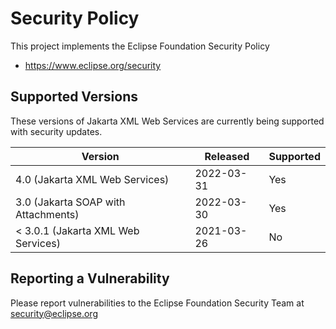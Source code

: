 [//]: # " Copyright (c) 2023, 2024 Oracle and/or its affiliates. All rights reserved. "
[//]: # "  "
[//]: # " This program and the accompanying materials are made available under the "
[//]: # " terms of the Eclipse Distribution License v. 1.0, which is available at "
[//]: # " http://www.eclipse.org/org/documents/edl-v10.php. "
[//]: # "  "
[//]: # " SPDX-License-Identifier: BSD-3-Clause "

# Security Policy

This project implements the Eclipse Foundation Security Policy

* https://www.eclipse.org/security

## Supported Versions

These versions of Jakarta XML Web Services are currently being supported with
security updates.

| Version                             | Released   | Supported | 
| ----------------------------------- | ---------- | --------- | 
| 4.0 (Jakarta XML Web Services)      | 2022-03-31 | Yes       | 
| 3.0 (Jakarta SOAP with Attachments) | 2022-03-30 | Yes       | 
| < 3.0.1 (Jakarta XML Web Services)  | 2021-03-26 | No        | 

## Reporting a Vulnerability

Please report vulnerabilities to the Eclipse Foundation Security Team at
security@eclipse.org
